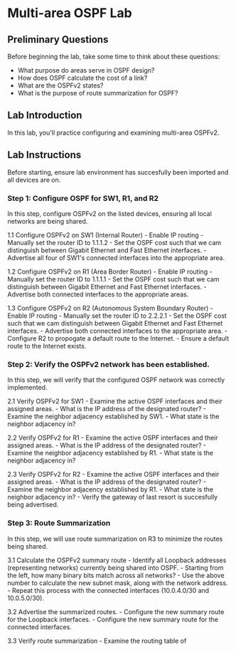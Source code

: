 # Multi-area OSPF Lab


## Preliminary Questions
Before beginning the lab, take some time to think about these questions:
- What purpose do areas serve in OSPF design?
- How does OSPF calculate the cost of a link?
- What are the OSPFv2 states?
- What is the purpose of route summarization for OSPF?

## Lab Introduction
In this lab, you'll practice configuring and examining multi-area OSPFv2.

## Lab Instructions
Before starting, ensure lab environment has succesfully been imported and all devices are on.

### Step 1: Configure OSPF for SW1, R1, and R2
In this step, configure OSPFv2 on the listed devices, ensuring all local networks are being shared.

1.1 Configure OSPFv2 on SW1 (Internal Router)
    - Enable IP routing
    - Manually set the router ID to 1.1.1.2
    - Set the OSPF cost such that we cam distinguish between Gigabit Ethernet and Fast Ethernet interfaces.
    - Advertise all four of SW1's connected interfaces into the appropriate area.

1.2 Configure OSPFv2 on R1 (Area Border Router)
    - Enable IP routing
    - Manually set the router ID to 1.1.1.1
    - Set the OSPF cost such that we cam distinguish between Gigabit Ethernet and Fast Ethernet interfaces.
    - Advertise both connected interfaces to the appropriate areas.

1.3 Configure OSPFv2 on R2 (Autonomous System Boundary Router)
    - Enable IP routing
    - Manually set the router ID to 2.2.2.1
    - Set the OSPF cost such that we cam distinguish between Gigabit Ethernet and Fast Ethernet interfaces.
    - Advertise both connected interfaces to the appropriate area.
    - Configure R2 to propogate a default route to the Internet.
    - Ensure a default route to the Internet exists.

### Step 2: Verify the OSPFv2 network has been established.
In this step, we will verify that the configured OSPF network was correctly implemented.

2.1 Verify OSPFv2 for SW1
    - Examine the active OSPF interfaces and their assigned areas.
    - What is the IP address of the designated router?
    - Examine the neighbor adjacency established by SW1.
    - What state is the neighbor adjacency in?

2.2 Verify OSPFv2 for R1
    - Examine the active OSPF interfaces and their assigned areas.
    - What is the IP address of the designated router?
    - Examine the neighbor adjacency established by R1.
    - What state is the neighbor adjacency in?

2.3 Verify OSPFv2 for R2
    - Examine the active OSPF interfaces and their assigned areas.
    - What is the IP address of the designated router?
    - Examine the neighbor adjacency established by R1.
    - What state is the neighbor adjacency in?
    - Verify the gateway of last resort is succesfully being advertised.   
  
### Step 3: Route Summarization
In this step, we will use route summarization on R3 to minimize the routes being shared.

3.1 Calculate the OSPFv2 summary route
    - Identify all Loopback addresses (representing networks) currently being shared into OSPF.
    - Starting from the left, how many binary bits match across all networks?
    - Use the above number to calculate the new subnet mask, along with the network address.
    - Repeat this process with the connected interfaces (10.0.4.0/30 and 10.0.5.0/30).

3.2 Advertise the summarized routes.
    - Configure the new summary route for the Loopback interfaces.
    - Configure the new summary route for the connected interfaces.

3.3 Verify route summarization
    - Examine the routing table of 
